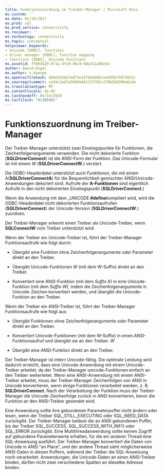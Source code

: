 ```yaml
---
title: Funktionszuordnung im Treiber-Manager | Microsoft Docs
ms.custom: ''
ms.date: 01/19/2017
ms.prod: sql
ms.prod_service: connectivity
ms.reviewer: ''
ms.technology: connectivity
ms.topic: conceptual
helpviewer_keywords:
- Unicode [ODBC], functions
- driver manager [ODBC], function mapping
- functions [ODBC], Unicode functions
ms.assetid: ff093b29-671a-4fc0-86c9-08a311a98e54
author: David-Engel
ms.author: v-daenge
ms.openlocfilehash: db8e525bb7e8f3e167deb8061a4dd5b75073933c
ms.sourcegitcommit: ce94c2ad7a50945481172782c270b5b0206e61de
ms.translationtype: MT
ms.contentlocale: de-DE
ms.lasthandoff: 04/14/2020
ms.locfileid: "81305581"
---
```

# <a name="function-mapping-in-the-driver-manager"></a>Funktionszuordnung im Treiber-Manager
Der Treiber-Manager unterstützt zwei Einstiegspunkte für Funktionen, die Zeichenfolgenargumente verwenden. Die nicht dekorierte Funktion (**SQLDriverConnect**) ist die ANSI-Form der Funktion. Das Unicode-Formular ist mit einem *W* (**SQLDriverConnectW**.) verziert.  
  
 Die ODBC-Headerdatei unterstützt auch *Funktionen,* die mit einem A(**SQLDriverConnectA**) für die Bequemlichkeit gemischter ANSI/Unicode-Anwendungen dekoriert sind. Aufrufe der **A-Funktionen** sind eigentlich Aufrufe in den nicht dekorierten Einstiegspunkt (**SQLDriverConnect**.)  
  
 Wenn die Anwendung mit dem _UNICODE **#define**kompiliert wird, wird die ODBC-Headerdatei nicht dekorierten Funktionsaufrufen (**SQLDriverConnect**) der Unicode-Version (**SQLDriverConnectW**.) zuordnen.  
  
 Der Treiber-Manager erkennt einen Treiber als Unicode-Treiber, wenn **SQLConnectW** vom Treiber unterstützt wird.  
  
 Wenn der Treiber ein Unicode-Treiber ist, führt der Treiber-Manager Funktionsaufrufe wie folgt durch:  
  
-   Übergibt eine Funktion ohne Zeichenfolgenargumente oder Parameter direkt an den Treiber.  
  
-   Übergibt Unicode-Funktionen *W* (mit dem W-Suffix) direkt an den Treiber.  
  
-   Konvertiert eine ANSI-Funktion (mit dem *Suffix A)* in eine Unicode-Funktion (mit dem *Suffix W),* indem die Zeichenfolgenargumente in Unicode-Zeichen konvertiert werden, und übergibt die Unicode-Funktion an den Treiber.  
  
 Wenn der Treiber ein ANSI-Treiber ist, führt der Treiber-Manager Funktionsaufrufe wie folgt aus:  
  
-   Übergibt Funktionen ohne Zeichenfolgenargumente oder Parameter direkt an den Treiber.  
  
-   Konvertiert Unicode-Funktionen (mit dem W-Suffix) in einen ANSI-Funktionsaufruf und übergibt sie an den Treiber. *W*  
  
-   Übergibt eine ANSI-Funktion direkt an den Treiber.  
  
 Der Treiber-Manager ist intern Unicode-fähig. Die optimale Leistung wird dadurch erreicht, dass eine Unicode-Anwendung mit einem Unicode-Treiber arbeitet, da der Treiber-Manager unicode-Funktionen einfach an den Treiber weiterleitet. Wenn eine ANSI-Anwendung mit einem ANSI-Treiber arbeitet, muss der Treiber-Manager Zeichenfolgen von ANSI in Unicode konvertieren, wenn einige Funktionen verarbeitet werden, z. B. **SQLDriverConnect**. Nach der Verarbeitung der Funktion muss der Treiber-Manager die Unicode-Zeichenfolge zurück in ANSI konvertieren, bevor die Funktion an den ANSI-Treiber gesendet wird.  
  
 Eine Anwendung sollte ihre gebundenen Parameterpuffer nicht ändern oder lesen, wenn der Treiber SQL_STILL_EXECUTING oder SQL_NEED_DATA zurückgibt. Der Treiber-Manager belässt die an ANSI gebundenen Puffer, bis der Treiber SQL_SUCCESS, SQL_SUCCESS_WITH_INFO oder SQL_ERROR zurückgibt. Eine Multithreadanwendung sollte keinen Zugriff auf gebundene Parameterwerte erhalten, für die ein anderer Thread eine SQL-Anweisung ausführt. Der Treiber-Manager konvertiert die Daten von Unicode in ANSI "an Place", und der andere Thread sieht möglicherweise ANSI-Daten in diesen Puffern, während der Treiber die SQL-Anweisung noch verarbeitet. Anwendungen, die Unicode-Daten an einen ANSI-Treiber binden, dürfen nicht zwei verschiedene Spalten an dieselbe Adresse binden.
